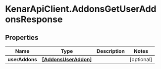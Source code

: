 # KenarApiClient.AddonsGetUserAddonsResponse

## Properties

Name | Type | Description | Notes
------------ | ------------- | ------------- | -------------
**userAddons** | [**[AddonsUserAddon]**](AddonsUserAddon.md) |  | [optional] 


